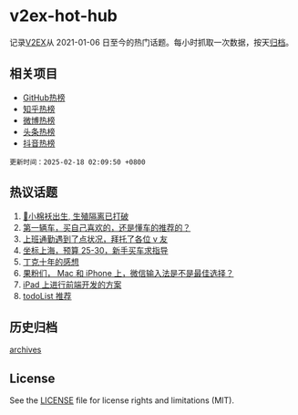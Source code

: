 # v2ex-hot-hub

 记录[V2EX](https://www.v2ex.com/)从 2021-01-06 日至今的热门话题。每小时抓取一次数据，按天[归档](archives)。
 
 ## 相关项目

- [GitHub热榜](https://github.com/it985/github-hot-hub)
- [知乎热榜](https://github.com/it985/zhihu-hot-hub)
- [微博热榜](https://github.com/it985/weibo-hot-hub)
- [头条热榜](https://github.com/it985/toutiao-hot-hub)
- [抖音热榜](https://github.com/it985/douyin-hot-hub)


 `更新时间：2025-02-18 02:09:50 +0800`

## 热议话题

1. [🎉小棉袄出生, 生殖隔离已打破](https://www.v2ex.com/t/1111985)
1. [第一辆车，买自己喜欢的，还是懂车的推荐的？](https://www.v2ex.com/t/1111890)
1. [上班通勤遇到了点状况，拜托了各位 v 友](https://www.v2ex.com/t/1111922)
1. [坐标上海，预算 25-30，新手买车求指导](https://www.v2ex.com/t/1111895)
1. [丁克十年的感想](https://www.v2ex.com/t/1112084)
1. [果粉们， Mac 和 iPhone 上，微信输入法是不是最佳选择？](https://www.v2ex.com/t/1111995)
1. [iPad 上进行前端开发的方案](https://www.v2ex.com/t/1111873)
1. [todoList 推荐](https://www.v2ex.com/t/1111914)

## 历史归档

[archives](archives)

## License

See the [LICENSE](LICENSE) file for license rights and limitations (MIT).
